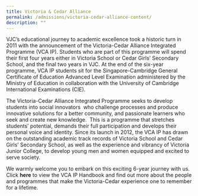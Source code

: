 ```yaml
---
title: Victoria & Cedar Alliance
permalink: /admissions/victoria-cedar-alliance-content/
description: ""
---
```

VJC’s educational journey to academic excellence took a historic turn in 2011 with the announcement of the Victoria-Cedar Alliance Integrated Programme (VCA IP). Students who are part of this programme will spend their first four years either in Victoria School or Cedar Girls’ Secondary School, and the final two years in VJC. At the end of the six-year programme, VCA IP students sit for the Singapore-Cambridge General Certificate of Education Advanced Level Examination administered by the Ministry of Education in collaboration with the University of Cambridge International Examinations (CIE).

The Victoria-Cedar Alliance Integrated Programme seeks to develop students into social innovators  who challenge processes and produce innovative solutions for a better community, and passionate learners who seek and create new knowledge.  This is a programme that stretches students’ potential, demands their full participation and develops their personal voice and identity. Since its launch in 2012, the VCA IP has drawn on the outstanding academic track records of Victoria School and Cedar Girls’ Secondary School, as well as the experience and vibrancy of Victoria Junior College, to develop young men and women equipped and excited to serve society.

We warmly welcome you to embark on this exciting 6-year journey with us. Click **here** to view the VCA IP Handbook and find out more about the people and programmes that make the Victoria-Cedar experience one to remember for a lifetime.
